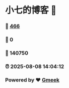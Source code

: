 # 小七的博客 :link:  
### :page_facing_up: [466](/tag.html) 
### :speech_balloon: 0 
### :hibiscus: 140750 
### :alarm_clock: 2025-08-08 14:04:12 
### Powered by :heart: [Gmeek](https://github.com/Meekdai/Gmeek)
